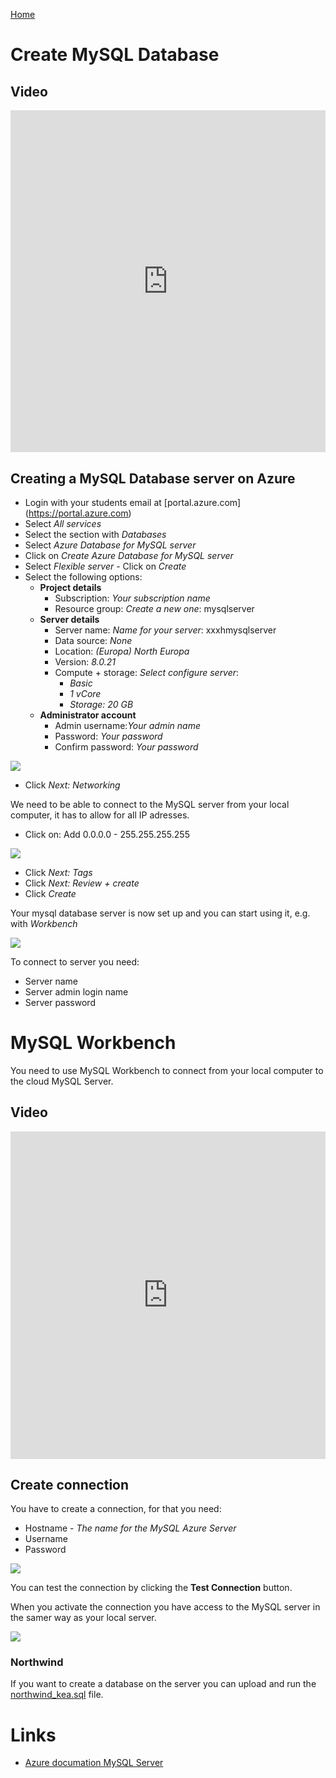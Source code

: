 [Home](./README.md)
# Create MySQL Database

## Video
<div style="position: relative; padding-bottom: 108.55949895615866%; height: 0;"><iframe src="https://www.loom.com/embed/9a6e29c758734790ad3e920aae758b16" frameborder="0" webkitallowfullscreen mozallowfullscreen allowfullscreen style="position: absolute; top: 0; left: 0; width: 100%; height: 100%;"></iframe></div>

## Creating a MySQL Database server on Azure

- Login with your students email at [portal.azure.com] (https://portal.azure.com)
- Select *All services*
- Select the section with *Databases*
- Select *Azure Database for MySQL server*
- Click on *Create Azure Database for MySQL server*
- Select *Flexible server* - Click on *Create*
- Select the following options:
  - **Project details**
    - Subscription: *Your subscription name*
    - Resource group: *Create a new one*: mysqlserver
  - **Server details**
    - Server name: *Name for your server*: xxxhmysqlserver
    - Data source: *None*
    - Location: *(Europa) North Europa*
    - Version: *8.0.21*
    - Compute + storage: *Select configure server*: 
      - *Basic*
      - *1 vCore*
      - *Storage: 20 GB*
  - **Administrator account**
    - Admin username:*Your admin name*
    - Password: *Your password*
    - Confirm password: *Your password*

![](./image/mysql_1.jpg)

- Click *Next: Networking*

We need to be able to connect to the MySQL server from your local computer, it has to allow for all IP adresses.

- Click on: Add 0.0.0.0 - 255.255.255.255

![](./image/mysql_2.jpg)

- Click *Next: Tags*
- Click *Next: Review + create*
- Click *Create*

Your mysql database server is now set up and you can start using it, e.g. with *Workbench*

![](./image/mysql_3.jpg)

To connect to server you need:

- Server name
- Server admin login name
- Server password

# MySQL Workbench
You need to use MySQL Workbench to connect from your local computer to the cloud MySQL Server.

## Video
<div style="position: relative; padding-bottom: 103.87755102040816%; height: 0;"><iframe src="https://www.loom.com/embed/d6e6045493224a3a812215ab18636edc" frameborder="0" webkitallowfullscreen mozallowfullscreen allowfullscreen style="position: absolute; top: 0; left: 0; width: 100%; height: 100%;"></iframe></div>

## Create connection
You have to create a connection, for that you need:

- Hostname - *The name for the MySQL Azure Server*
- Username
- Password

![](./image/workbench_1.jpg)

You can test the connection by clicking the **Test Connection** button.

When you activate the connection you have access to the MySQL server in the samer way as your local server.

![](./image/workbench_2.jpg)

### Northwind
If you want to create a database on the server you can upload and run the [northwind_kea.sql](../01-Python-brushup_and_Docker_1/codefiles/sql/northwind_kea.sql) file.


# Links
- [Azure documation MySQL Server](https://docs.microsoft.com/en-us/azure/mysql/)
